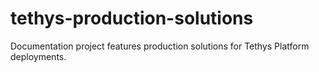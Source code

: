 # tethys-production-solutions
Documentation project features production solutions for Tethys Platform deployments.
